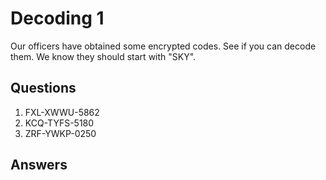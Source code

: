 # Decoding 1
Our officers have obtained some encrypted codes. See if you can decode them. We know they should start with "SKY".

## Questions
1. FXL-XWWU-5862
2. KCQ-TYFS-5180
3. ZRF-YWKP-0250

## Answers

